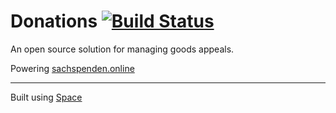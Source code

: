 # Donations [![Build Status](https://travis-ci.org/meteor-space/donations.svg?branch=master)](https://travis-ci.org/meteor-space/donations)

An open source solution for managing goods appeals.

Powering
[sachspenden.online](http://sachspenden.online)

___

Built using  [Space](https://meteor-space.readme.io/docs)